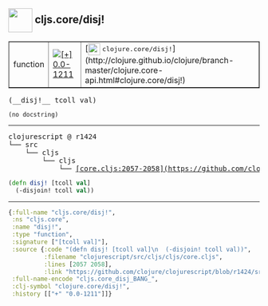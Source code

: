 ## <img width="48px" valign="middle" src="http://i.imgur.com/Hi20huC.png"> cljs.core/disj!

 <table border="1">
<tr>
<td>function</td>
<td><a href="https://github.com/cljsinfo/api-refs/tree/0.0-1211"><img valign="middle" alt="[+] 0.0-1211" src="https://img.shields.io/badge/+-0.0--1211-lightgrey.svg"></a> </td>
<td>
[<img height="24px" valign="middle" src="http://i.imgur.com/1GjPKvB.png"> <samp>clojure.core/disj!</samp>](http://clojure.github.io/clojure/branch-master/clojure.core-api.html#clojure.core/disj!)
</td>
</tr>
</table>

 <samp>
(__disj!__ tcoll val)<br>
</samp>

```
(no docstring)
```

---

 <pre>
clojurescript @ r1424
└── src
    └── cljs
        └── cljs
            └── <ins>[core.cljs:2057-2058](https://github.com/clojure/clojurescript/blob/r1424/src/cljs/cljs/core.cljs#L2057-L2058)</ins>
</pre>

```clj
(defn disj! [tcoll val]
  (-disjoin! tcoll val))
```


---

```clj
{:full-name "cljs.core/disj!",
 :ns "cljs.core",
 :name "disj!",
 :type "function",
 :signature ["[tcoll val]"],
 :source {:code "(defn disj! [tcoll val]\n  (-disjoin! tcoll val))",
          :filename "clojurescript/src/cljs/cljs/core.cljs",
          :lines [2057 2058],
          :link "https://github.com/clojure/clojurescript/blob/r1424/src/cljs/cljs/core.cljs#L2057-L2058"},
 :full-name-encode "cljs.core_disj_BANG_",
 :clj-symbol "clojure.core/disj!",
 :history [["+" "0.0-1211"]]}

```

